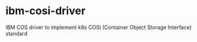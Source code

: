 # ibm-cosi-driver
IBM COS driver to implement k8s COSI (Container Object Storage Interface) standard
